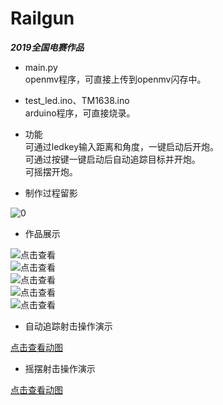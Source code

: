 # Railgun
***2019全国电赛作品***

- main.py  
openmv程序，可直接上传到openmv闪存中。  
- test_led.ino、TM1638.ino  
arduino程序，可直接烧录。

- 功能  
可通过ledkey输入距离和角度，一键启动后开炮。  
可通过按键一键启动后自动追踪目标并开炮。  
可摇摆开炮。  

- 制作过程留影

![0](https://s2.ax1x.com/2019/08/28/m7aBNV.md.jpg)

- 作品展示  

![点击查看](https://s2.ax1x.com/2019/08/28/m71tXV.md.jpg)  
![点击查看](https://s2.ax1x.com/2019/08/28/m7lxQx.md.jpg)  
![点击查看](https://s2.ax1x.com/2019/08/28/m7lXWR.md.jpg)  
![点击查看](https://s2.ax1x.com/2019/08/28/m7lLFJ.md.jpg)  
![点击查看](https://s2.ax1x.com/2019/08/28/m7lHwF.md.jpg)    

- 自动追踪射击操作演示

[点击查看动图](https://s2.ax1x.com/2019/08/28/m7lOY9.gif)

- 摇摆射击操作演示    

[点击查看动图](https://s2.ax1x.com/2019/08/28/m7lvS1.gif)  
